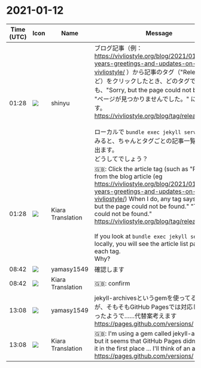 # 2021-01-12

|Time (UTC)|Icon|Name|Message|
|---|---|---|---|
|01:28|![](https://avatars.slack-edge.com/2018-04-27/354445776386_e258f5ed5ba887b08668_72.jpg)|shinyu|ブログ記事（例： <https://vivliostyle.org/blog/2021/01/06/new-years-greetings-and-updates-on-vivliostyle/> ）から記事のタグ（"Release" など）をクリックしたとき、どのタグでも、"Sorry, but the page could not be found." "ページが見つかりませんでした。" になります。<br><https://vivliostyle.org/blog/tag/release><br><br>ローカルで `bundle exec jekyll serve` で見てみると、ちゃんとタグごとの記事一覧ページが出ます。<br>どうしてでしょう？|
|01:28|![](https://avatars.slack-edge.com/2019-08-21/732685848020_f3f20736795184660348_72.png)|Kiara Translation|🇬🇧: Click the article tag (such as "Release") from the blog article (eg <https://vivliostyle.org/blog/2021/01/06/new-years-greetings-and-updates-on-vivliostyle/>) When I do, any tag says "Sorry, but the page could not be found." "The page could not be found."<br><https://vivliostyle.org/blog/tag/release><br><br>If you look at `bundle exec jekyll serve` locally, you will see the article list page for each tag.<br>Why?|
|08:42|![](https://secure.gravatar.com/avatar/b2dffef7ce30f6f8f399f2a172229711.jpg?s=72&d=https%3A%2F%2Fa.slack-edge.com%2Fdf10d%2Fimg%2Favatars%2Fava_0012-72.png)|yamasy1549|確認します|
|08:42|![](https://avatars.slack-edge.com/2019-08-21/732685848020_f3f20736795184660348_72.png)|Kiara Translation|🇬🇧: confirm|
|13:08|![](https://secure.gravatar.com/avatar/b2dffef7ce30f6f8f399f2a172229711.jpg?s=72&d=https%3A%2F%2Fa.slack-edge.com%2Fdf10d%2Fimg%2Favatars%2Fava_0012-72.png)|yamasy1549|jekyll-archivesというgemを使ってるんですが、そもそもGitHub Pagesでは対応していなかったようで……代替案考えます<br><https://pages.github.com/versions/>|
|13:08|![](https://avatars.slack-edge.com/2019-08-21/732685848020_f3f20736795184660348_72.png)|Kiara Translation|🇬🇧: I'm using a gem called jekyll-archives, but it seems that GitHub Pages didn't support it in the first place ... I'll think of an alternative.<br><https://pages.github.com/versions/>|
